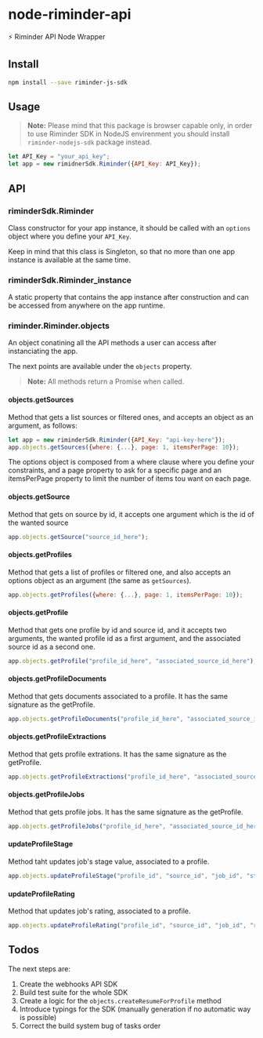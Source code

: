 # node-riminder-api
⚡️ Riminder API Node Wrapper

## Install

```bash
npm install --save riminder-js-sdk
```

## Usage

> **Note:** Please mind that this package is browser capable only, in order to use Riminder SDK in NodeJS envirenment you should install `riminder-nodejs-sdk` package instead.

```javascript
let API_Key = "your_api_key";
let app = new rimidnerSdk.Riminder({API_Key: API_Key});
```

## API

### riminderSdk.Riminder

Class constructor for your app instance, it should be called with an `options` object where you define your `API_Key`.

Keep in mind that this class is Singleton, so that no more than one app instance is available at the same time.

### riminderSdk.Riminder_instance

A static property that contains the app instance after construction and can be accessed from anywhere on the app runtime.

### riminder.Riminder.objects

An object conatining all the API methods a user can access after instanciating the app.

The next points are available under the `objects` property.

> **Note:** All methods return a Promise when called.

#### objects.getSources

Method that gets a list sources or filtered ones, and accepts an object as an argument, as follows:

```javascript
let app = new riminderSdk.Riminder({API_Key: "api-key-here"});
app.objects.getSources({where: {...}, page: 1, itemsPerPage: 10});
```

The options object is composed from a where clause where you define your constraints, and a page property to ask for a specific page and an itemsPerPage property to limit the number of items tou want on each page.

#### objects.getSource

Method that gets on source by id, it accepts one argument which is the id of the wanted source

```javascript
app.objects.getSource("source_id_here");
```

#### objects.getProfiles

Method that gets a list of profiles or filtered one, and also accepts an options object as an argument (the same as `getSources`).

```javascript
app.objects.getProfiles({where: {...}, page: 1, itemsPerPage: 10});
```

#### objects.getProfile

Method that gets one profile by id and source id, and it accepts two arguments, the wanted profile id as a first argument, and the associated source id as a second one.

```javascript
app.objects.getProfile("profile_id_here", "associated_source_id_here");
```

#### objects.getProfileDocuments

Method that gets documents associated to a profile. It has the same signature as the getProfile.

```javascript
app.objects.getProfileDocuments("profile_id_here", "associated_source_id_here");
```

#### objects.getProfileExtractions

Method that gets profile extrations. It has the same signature as the getProfile.

```javascript
app.objects.getProfileExtractions("profile_id_here", "associated_source_id_here");
```

#### objects.getProfileJobs

Method that gets profile jobs. It has the same signature as the getProfile.

```javascript
app.objects.getProfileJobs("profile_id_here", "associated_source_id_here");
```

#### updateProfileStage

Method taht updates job's stage value, associated to a profile.

```javascript
app.objects.updateProfileStage("profile_id", "source_id", "job_id", "stage_new_value");
```

#### updateProfileRating

Method that updates job's rating, associated to a profile.

```javascript
app.objects.updateProfileRating("profile_id", "source_id", "job_id", "rating_new_value");
```

## Todos

The next steps are:

1. Create the webhooks API SDK
2. Build test suite for the whole SDK 
3. Create a logic for the `objects.createResumeForProfile` method
4. Introduce typings for the SDK (manually generation if no automatic way is possible)
5. Correct the build system bug of tasks order